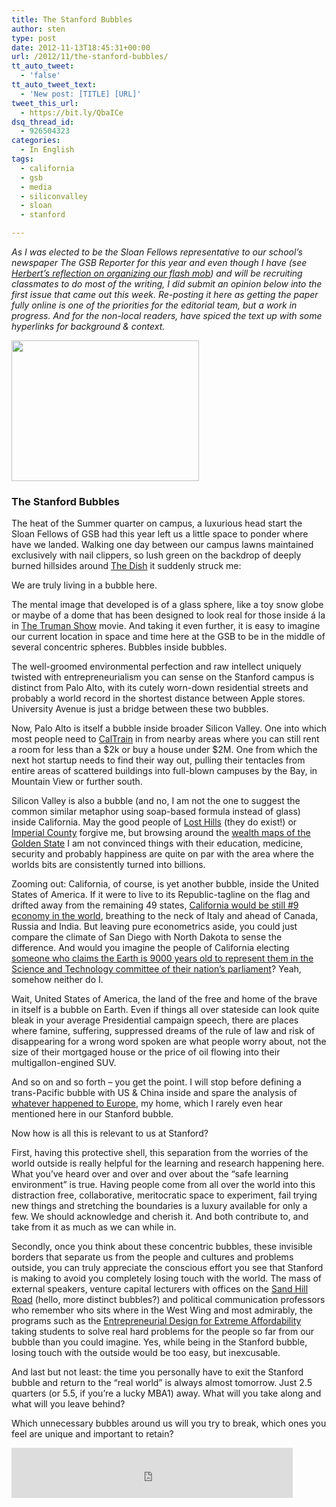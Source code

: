 ```yaml
---
title: The Stanford Bubbles
author: sten
type: post
date: 2012-11-13T18:45:31+00:00
url: /2012/11/the-stanford-bubbles/
tt_auto_tweet:
  - 'false'
tt_auto_tweet_text:
  - 'New post: [TITLE] [URL]'
tweet_this_url:
  - https://bit.ly/QbaICe
dsq_thread_id:
  - 926504323
categories:
  - In English
tags:
  - california
  - gsb
  - media
  - siliconvalley
  - sloan
  - stanford

---
```

_As I was elected to be the Sloan Fellows representative to our school&#8217;s newspaper The GSB Reporter for this year and even though I have (see [Herbert&#8217;s reflection on organizing our flash mob][1]) and will be recruiting classmates to do most of the writing, I did submit an opinion below into the first issue that came out this week. Re-posting it here as getting the paper fully online is one of the priorities for the editorial team, but a work in progress. And for the non-local readers, have spiced the text up with some hyperlinks for background & context._

[<img class="aligncenter size-medium wp-image-706" title="GSB Reporter" src="http://sten.tamkivi.com/wp-content/uploads/2012/11/Stens-Lumia-800_000951-300x225.jpg" alt="" width="300" height="225" srcset="http://sten.tamkivi.com/wp-content/uploads/2012/11/Stens-Lumia-800_000951-300x225.jpg 300w, http://sten.tamkivi.com/wp-content/uploads/2012/11/Stens-Lumia-800_000951-1024x768.jpg 1024w" sizes="(max-width: 300px) 100vw, 300px" />][2]

### The Stanford Bubbles

The heat of the Summer quarter on campus, a luxurious head start the Sloan Fellows of GSB had this year left us a little space to ponder where have we landed. Walking one day between our campus lawns maintained exclusively with nail clippers, so lush green on the backdrop of deeply burned hillsides around [The Dish][3] it suddenly struck me:

We are truly living in a bubble here.

<!--more-->

The mental image that developed is of a glass sphere, like a toy snow globe or maybe of a dome that has been designed to look real for those inside á la in [The Truman Show][4] movie. And taking it even further, it is easy to imagine our current location in space and time here at the GSB to be in the middle of several concentric spheres. Bubbles inside bubbles.

The well-groomed environmental perfection and raw intellect uniquely twisted with entrepreneurialism you can sense on the Stanford campus is distinct from Palo Alto, with its cutely worn-down residential streets and probably a world record in the shortest distance between Apple stores. University Avenue is just a bridge between these two bubbles.

Now, Palo Alto is itself a bubble inside broader Silicon Valley. One into which most people need to [CalTrain][5] in from nearby areas where you can still rent a room for less than a $2k or buy a house under $2M. One from which the next hot startup needs to find their way out, pulling their tentacles from entire areas of scattered buildings into full-blown campuses by the Bay, in Mountain View or further south.

Silicon Valley is also a bubble (and no, I am not the one to suggest the common similar metaphor using soap-based formula instead of glass) inside California. May the good people of [Lost Hills][6] (they do exist!) or [Imperial County][7] forgive me, but browsing around the [wealth maps of the Golden State][8] I am not convinced things with their education, medicine, security and probably happiness are quite on par with the area where the worlds bits are consistently turned into billions.

Zooming out: California, of course, is yet another bubble, inside the United States of America. If it were to live to its Republic-tagline on the flag and drifted away from the remaining 49 states, [California would be still #9 economy in the world][9], breathing to the neck of Italy and ahead of Canada, Russia and India. But leaving pure econometrics aside, you could just compare the climate of San Diego with North Dakota to sense the difference. And would you imagine the people of California electing [someone who claims the Earth is 9000 years old to represent them in the Science and Technology committee of their nation&#8217;s parliament][10]? Yeah, somehow neither do I.

Wait, United States of America, the land of the free and home of the brave in itself is a bubble on Earth. Even if things all over stateside can look quite bleak in your average Presidential campaign speech, there are places where famine, suffering, suppressed dreams of the rule of law and risk of disappearing for a wrong word spoken are what people worry about, not the size of their mortgaged house or the price of oil flowing into their multigallon-engined SUV.

And so on and so forth &#8211; you get the point. I will stop before defining a trans-Pacific bubble with US & China inside and spare the analysis of [whatever happened to Europe][11], my home, which I rarely even hear mentioned here in our Stanford bubble.

Now how is all this is relevant to us at Stanford?

First, having this protective shell, this separation from the worries of the world outside is really helpful for the learning and research happening here. What you&#8217;ve heard over and over and over about the &#8220;safe learning environment&#8221; is true. Having people come from all over the world into this distraction free, collaborative, meritocratic space to experiment, fail trying new things and stretching the boundaries is a luxury available for only a few. We should acknowledge and cherish it. And both contribute to, and take from it as much as we can while in.

Secondly, once you think about these concentric bubbles, these invisible borders that separate us from the people and cultures and problems outside, you can truly appreciate the conscious effort you see that Stanford is making to avoid you completely losing touch with the world. The mass of external speakers, venture capital lecturers with offices on the [Sand Hill Road][12] (hello, more distinct bubbles?) and political communication professors who remember who sits where in the West Wing and most admirably, the programs such as the [Entrepreneurial Design for Extreme Affordability][13] taking students to solve real hard problems for the people so far from our bubble than you could imagine. Yes, while being in the Stanford bubble, losing touch with the outside would be too easy, but inexcusable.

And last but not least: the time you personally have to exit the Stanford bubble and return to the &#8220;real world&#8221; is always almost tomorrow. Just 2.5 quarters (or 5.5, if you&#8217;re a lucky MBA1) away. What will you take along and what will you leave behind?

Which unnecessary bubbles around us will you try to break, which ones you feel are unique and important to retain?

<iframe src="http://www.facebook.com/plugins/like.php?href=http%3A%2F%2Fsten.tamkivi.com%2F2012%2F11%2Fthe-stanford-bubbles%2F&layout=standard&show_faces=true&width=450&action=like&colorscheme=light&height=80" scrolling="no" frameborder="0" style="border:none; overflow:hidden; width:450px; height:80px;" allowTransparency="true"></iframe>

 [1]: http://guizishanren.com/confession-of-a-stanford-sloan-fellow_32_from-gsb-reporter/
 [2]: http://sten.tamkivi.com/wp-content/uploads/2012/11/Stens-Lumia-800_000951.jpg
 [3]: http://dish.stanford.edu/
 [4]: http://www.imdb.com/title/tt0120382/
 [5]: http://www.caltrain.com/stations/systemmap.html
 [6]: http://en.wikipedia.org/wiki/Lost_Hills,_California
 [7]: http://en.wikipedia.org/wiki/Imperial_County,_California
 [8]: http://www.baycitizen.org/economy/story/map-where-rich-live/?utm_source=Newsletters&utm_campaign=6f532eeb2b-Jan_25_Daily_Newsletter&utm_medium=email
 [9]: http://en.wikipedia.org/wiki/Comparison_between_U.S._states_and_countries_by_GDP_(PPP)
 [10]: http://blogs.scientificamerican.com/observations/2012/10/05/house-science-member-says-earth-is-9000-years-old/
 [11]: http://www.hoover.org/publications/policy-review/article/111786
 [12]: http://en.wikipedia.org/wiki/Sand_Hill_Road
 [13]: http://extreme.stanford.edu/